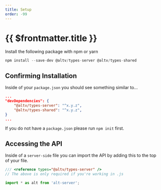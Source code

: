 ```yaml
---
title: Setup
order: -99
---
```


# {{ $frontmatter.title }}

Install the following package with npm or yarn

```ts
npm install --save-dev @altv/types-server @altv/types-shared
```

## Confirming Installation

Inside of your `package.json` you should see something similar to...

```json
...
"devDependencies": {
    "@altv/types-server": "^x.y.z",
    "@altv/types-shared": "^x.y.z",
}
...
```

If you do not have a `package.json` please run `npm init` first.

## Accessing the API

Inside of a `server-side` file you can import the API by adding this to the top of your file.

```ts
/// <reference types="@altv/types-server" />
// The above is only required if you're working in .js

import * as alt from 'alt-server';
```